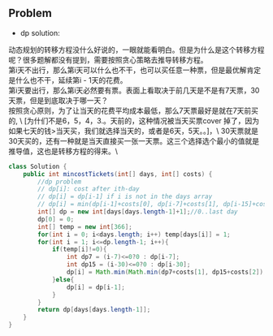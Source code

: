 ## Problem
- dp solution: 

动态规划的转移方程没什么好说的，一眼就能看明白。但是为什么是这个转移方程呢？很多题解都没有提到，需要按照贪心策略去推导转移方程。\
第i天不出行，那么第i天可以什么也不干，也可以买任意一种票，但是最优解肯定是什么也不干，延续第i - 1天的花费。\
第i天要出行，那么第i天必然要有票。表面上看取决于前几天是不是有7天票，30天票，但是到底取决于哪一天？\
按照贪心原则，为了让当天的花费平均成本最低，那么7天票最好是就在7天前买的, \ [为什们不是6，5，4，3.。天前的，这种情况被当天买票cover 掉了，因为如果七天的钱>当天买，我们就选择当天的，或者是6天，5天。。]，\ 30天票就是30天买的，还有一种就是当天直接买一张一天票。这三个选择选个最小的值就是推导值，这也是转移方程的得来。\

```java
class Solution {
    public int mincostTickets(int[] days, int[] costs) {
        //dp problem
        // dp[i]: cost after ith-day
        // dp[i] = dp[i-1] if i is not in the days array
        // dp[i] = min(dp[i-1]+costs[0], dp[i-7]+costs[1], dp[i-15]+costs[2]) //check i's length for overflow
        int[] dp = new int[days[days.length-1]+1];//0..last day
        dp[0] = 0;
        int[] temp = new int[366];
        for(int i = 0; i<days.length; i++) temp[days[i]] = 1;
        for(int i = 1; i<=dp.length-1; i++){
            if(temp[i]!=0){
                int dp7 = (i-7)<=0?0 : dp[i-7];
                int dp15 = (i-30)<=0?0 : dp[i-30];
                dp[i] = Math.min(Math.min(dp7+costs[1], dp15+costs[2]), (dp[i-1]+costs[0]) ); 
            }else{
                dp[i] = dp[i-1];
            }
        }
        return dp[days[days.length-1]];
    }
}
```
